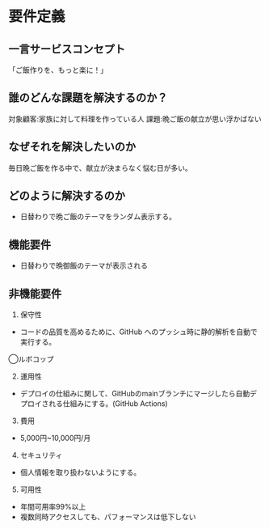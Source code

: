 # 要件定義

## 一言サービスコンセプト
「ご飯作りを、もっと楽に！」

## 誰のどんな課題を解決するのか？

対象顧客:家族に対して料理を作っている人
課題:晩ご飯の献立が思い浮かばない

## なぜそれを解決したいのか
毎日晩ご飯を作る中で、献立が決まらなく悩む日が多い。

## どのように解決するのか
- 日替わりで晩ご飯のテーマをランダム表示する。


## 機能要件
- 日替わりで晩御飯のテーマが表示される

## 非機能要件

1. 保守性
 - コードの品質を高めるために、GitHub へのプッシュ時に静的解析を自動で実行する。

 ◯ルボコップ

2. 運用性
  - デプロイの仕組みに関して、GitHubのmainブランチにマージしたら自動デプロイされる仕組みにする。(GitHub Actions)

3. 費用
 - 5,000円~10,000円/月

4. セキュリティ
- 個人情報を取り扱わないようにする。

5. 可用性
- 年間可用率99%以上
- 複数同時アクセスしても、パフォーマンスは低下しない
